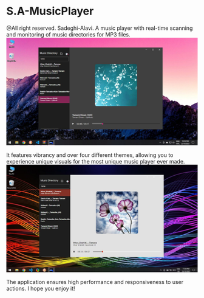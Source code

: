 # S.A-MusicPlayer

@All right reserved. Sadeghi-Alavi.
A music player with real-time scanning and monitoring of music directories for MP3 files. 
![Image 1](screenshot2.JPG)

It features vibrancy and over four different themes, allowing you to experience unique visuals for the most unique music player ever made.
![Image 2](screenshot1.JPG)

The application ensures high performance and responsiveness to user actions.
I hope you enjoy it!

